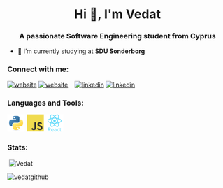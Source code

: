 <h1 align="center">Hi 👋, I'm Vedat</h1>
<h3 align="center">A passionate Software Engineering student from Cyprus</h3>



- 🔭 I’m currently studying at **SDU Sonderborg**

### Connect with me:
[![website](./img/globe-light.svg#gh-light-mode-only)](https://your-website.com#gh-light-mode-only)
[![website](./img/globe-dark.svg#gh-dark-mode-only)](https://your-website.com#gh-dark-mode-only)
&nbsp;&nbsp;
[![linkedin](./img/linkedin-light.svg#gh-light-mode-only)](https://linkedin.com/in/your-linkedin#gh-light-mode-only)
[![linkedin](./img/linkedin-dark.svg#gh-dark-mode-only)](https://linkedin.com/in/your-linkedin#gh-dark-mode-only)

### Languages and Tools:
<p>
  <img src="https://raw.githubusercontent.com/devicons/devicon/master/icons/python/python-original.svg" alt="python" width="40" height="40"/>
  <img src="https://raw.githubusercontent.com/devicons/devicon/master/icons/javascript/javascript-original.svg" alt="javascript" width="40" height="40"/>
  <img src="https://raw.githubusercontent.com/devicons/devicon/master/icons/react/react-original-wordmark.svg" alt="react" width="40" height="40"/>
  <!-- Add more icons as per your skills -->
</p>

### Stats:

<p>&nbsp;<img align="center" src="https://github-readme-stats.vercel.app/api?username=your-github-username&show_icons=true&locale=en" alt="Vedat" /></p>

<p>
  <img src="https://komarev.com/ghpvc/?username=vedatgithub&label=Profile%20views&color=0e75b6&style=flat" alt="vedatgithub" />
</p>

<!--END_SECTION:activity-->

